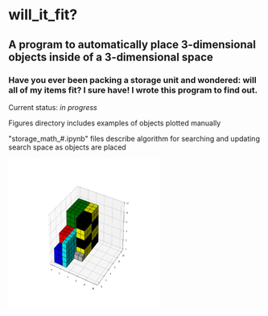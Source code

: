 # will_it_fit?

## A program to automatically place 3-dimensional objects inside of a 3-dimensional space
### Have you ever been packing a storage unit and wondered: will all of my items fit? I sure have! I wrote this program to find out.

Current status: *in progress*

Figures directory includes examples of objects plotted manually

"storage_math_#.ipynb" files describe algorithm for searching and updating search space as objects are placed

<img src="Figures/Figure_3.png" width="300" height="300">
